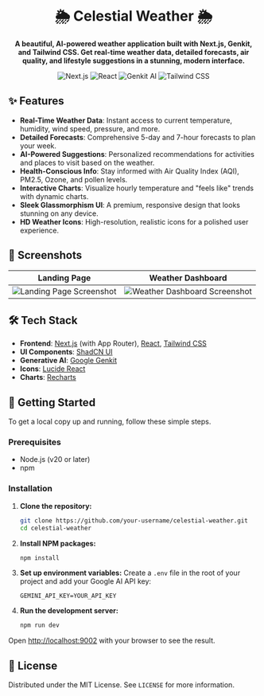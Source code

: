 
<div align="center">

# 🌦️ Celestial Weather 🌦️

**A beautiful, AI-powered weather application built with Next.js, Genkit, and Tailwind CSS. Get real-time weather data, detailed forecasts, air quality, and lifestyle suggestions in a stunning, modern interface.**

</div>

<p align="center">
  <img src="https://img.shields.io/badge/Next.js-15.x-black?style=for-the-badge&logo=next.js&logoColor=white" alt="Next.js">
  <img src="https://img.shields.io/badge/React-18-blue?style=for-the-badge&logo=react&logoColor=61DAFB" alt="React">
  <img src="https://img.shields.io/badge/Genkit-AI-orange?style=for-the-badge&logo=google&logoColor=white" alt="Genkit AI">
  <img src="https://img.shields.io/badge/Tailwind_CSS-3-38B2AC?style=for-the-badge&logo=tailwind-css&logoColor=white" alt="Tailwind CSS">
</p>

## ✨ Features

-   **Real-Time Weather Data**: Instant access to current temperature, humidity, wind speed, pressure, and more.
-   **Detailed Forecasts**: Comprehensive 5-day and 7-hour forecasts to plan your week.
-   **AI-Powered Suggestions**: Personalized recommendations for activities and places to visit based on the weather.
-   **Health-Conscious Info**: Stay informed with Air Quality Index (AQI), PM2.5, Ozone, and pollen levels.
-   **Interactive Charts**: Visualize hourly temperature and "feels like" trends with dynamic charts.
-   **Sleek Glassmorphism UI**: A premium, responsive design that looks stunning on any device.
-   **HD Weather Icons**: High-resolution, realistic icons for a polished user experience.

## 📸 Screenshots

| Landing Page                                                                                           | Weather Dashboard                                                                                        |
| ------------------------------------------------------------------------------------------------------ | -------------------------------------------------------------------------------------------------------- |
| <img src="https://picsum.photos/800/600" alt="Landing Page Screenshot" data-ai-hint="app screenshot"> | <img src="https://picsum.photos/800/600" alt="Weather Dashboard Screenshot" data-ai-hint="dashboard weather"> |

## 🛠️ Tech Stack

-   **Frontend**: [Next.js](https://nextjs.org/) (with App Router), [React](https://react.dev/), [Tailwind CSS](https://tailwindcss.com/)
-   **UI Components**: [ShadCN UI](https://ui.shadcn.com/)
-   **Generative AI**: [Google Genkit](https://firebase.google.com/docs/genkit)
-   **Icons**: [Lucide React](https://lucide.dev/guide/packages/lucide-react)
-   **Charts**: [Recharts](https://recharts.org/)

## 🚀 Getting Started

To get a local copy up and running, follow these simple steps.

### Prerequisites

-   Node.js (v20 or later)
-   npm

### Installation

1.  **Clone the repository:**
    ```sh
    git clone https://github.com/your-username/celestial-weather.git
    cd celestial-weather
    ```

2.  **Install NPM packages:**
    ```sh
    npm install
    ```

3.  **Set up environment variables:**
    Create a `.env` file in the root of your project and add your Google AI API key:
    ```
    GEMINI_API_KEY=YOUR_API_KEY
    ```

4.  **Run the development server:**
    ```sh
    npm run dev
    ```

Open [http://localhost:9002](http://localhost:9002) with your browser to see the result.

## 📄 License

Distributed under the MIT License. See `LICENSE` for more information.
